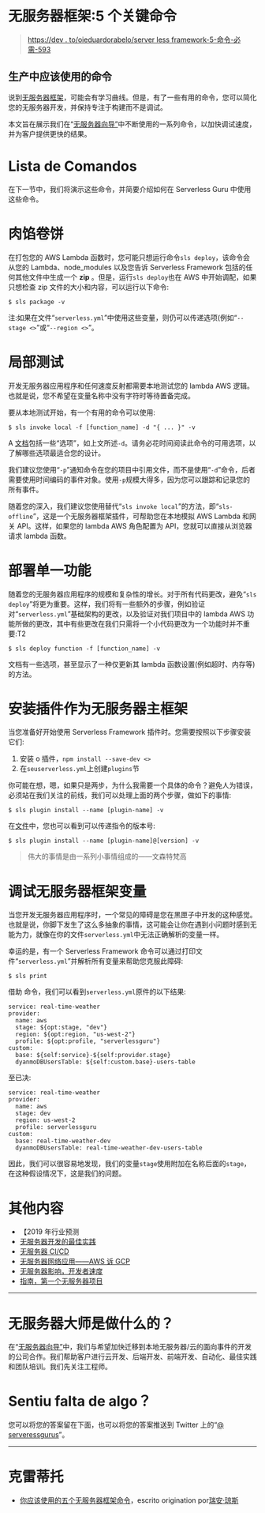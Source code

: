 # 无服务器框架:5 个关键命令

> [https://dev . to/oieduardorabelo/server less framework-5-命令-必需-593](https://dev.to/oieduardorabelo/serverless-framework-5-comandos-essenciais-593)

## 生产中应该使用的命令

说到[无服务器框架](https://serverless.com)，可能会有学习曲线。但是，有了一些有用的命令，您可以简化您的无服务器开发，并保持专注于构建而不是调试。

本文旨在展示我们在“[无服务器向导”](https://serverlessguru.com)中不断使用的一系列命令，以加快调试速度，并为客户提供更快的结果。

# Lista de Comandos

在下一节中，我们将演示这些命令，并简要介绍如何在 Serverless Guru 中使用这些命令。

# 肉馅卷饼

在打包您的 AWS Lambda 函数时，您可能只想运行命令`sls deploy`，该命令会从您的 Lambda、node_modules 以及您告诉 Serverless Framework 包括的任何其他文件中生成一个 **zip** 。但是，运行`sls deploy`也在 AWS 中开始调配，如果只想检查 zip 文件的大小和内容，可以运行以下命令:

```
$ sls package -v 
```

注:如果在文件“`serverless.yml`”中使用这些变量，则仍可以传递选项(例如“`--stage <>`”或“`--region <>`”。

# 局部测试

开发无服务器应用程序和任何速度反射都需要本地测试您的 lambda AWS 逻辑。也就是说，您不希望在变量名称中没有字符时等待置备完成。

要从本地测试开始，有一个有用的命令可以使用:

```
$ sls invoke local -f [function_name] -d "{ ... }" -v 
```

A [文档](https://serverless.com/framework/docs/providers/aws/cli-reference/invoke-local)包括一些“选项”，如上文所述`-d`。请务必花时间阅读此命令的可用选项，以了解哪些选项最适合您的设计。

我们建议您使用“`-p`”通知命令在您的项目中引用文件，而不是使用“`-d`”命令，后者需要使用时间编码的事件对象。使用`-p`规模大得多，因为您可以跟踪和记录您的所有事件。

随着您的深入，我们建议您使用替代“`sls invoke local`”的方法，即“`sls-offline`”，这是一个无服务器框架插件，可帮助您在本地模拟 AWS Lambda 和网关 API。这样，如果您的 lambda AWS 角色配置为 API，您就可以直接从浏览器请求 lambda 函数。

# 部署单一功能

随着您的无服务器应用程序的规模和复杂性的增长。对于所有代码更改，避免“`sls deploy`”将更为重要。这样，我们将有一些额外的步骤，例如验证对“`serverless.yml`”基础架构的更改，以及验证对我们项目中的 lambda AWS 功能所做的更改，其中有些更改在我们只需将一个小代码更改为一个功能时并不重要:T2

```
$ sls deploy function -f [function_name] -v 
```

文档有一些选项，甚至显示了一种仅更新其 lambda 函数设置(例如超时、内存等)的方法。

# 安装插件作为无服务器主框架

当您准备好开始使用 Serverless Framework 插件时。您需要按照以下步骤安装它们:

1.  安装 o 插件，`npm install --save-dev <>`
2.  在`seuserverless.yml`上创建`plugins`节

你可能在想，嗯，如果只是两步，为什么我需要一个具体的命令？避免人为错误，必须站在我们关注的前线，我们可以处理上面的两个步骤，做如下的事情:

```
$ sls plugin install --name [plugin-name] -v 
```

在[文件](https://serverless.com/framework/docs/providers/aws/cli-reference/plugin-install/)中，您也可以看到可以传递指令的版本号:

```
$ sls plugin install --name [plugin-name]@[version] -v 
```

> 伟大的事情是由一系列小事情组成的——文森特梵高

# 调试无服务器框架变量

当您开发无服务器应用程序时，一个常见的障碍是您在黑匣子中开发的这种感觉。也就是说，你脚下发生了这么多抽象的事情，这可能会让你在遇到小问题时感到无能为力，就像在你的文件`serverless.yml`中无法正确解析的变量一样。

幸运的是，有一个 Serverless Framework 命令可以通过打印文件“`serverless.yml`”并解析所有变量来帮助您克服此障碍:

```
$ sls print 
```

借助
命令，我们可以看到`serverless.yml`原件的以下结果:

```
service: real-time-weather
provider:
  name: aws
  stage: ${opt:stage, "dev"}
  region: ${opt:region, "us-west-2"}
  profile: ${opt:profile, "serverlessguru"}
custom:
  base: ${self:service}-${self:provider.stage}
  dyanmoDBUsersTable: ${self:custom.base}-users-table 
```

至已决:

```
service: real-time-weather
provider:
  name: aws
  stage: dev
  region: us-west-2
  profile: serverlessguru
custom:
  base: real-time-weather-dev
  dyanmoDBUsersTable: real-time-weather-dev-users-table 
```

因此，我们可以很容易地发现，我们的变量`stage`使用附加在名称后面的`stage`，在这种假设情况下，这是我们的问题。

# 其他内容

*   【2019 年行业预测
*   [无服务器开发的最佳实践](https://medium.com/@serverlessguru/best-practices-for-serverless-development-d13061b3593e)
*   [无服务器 CI/CD](https://medium.com/@serverlessguru/serverless-ci-cd-cloud-build-e8c09e9a1018)
*   [无服务器网络应用——AWS 诉 GCP](https://medium.com/@serverlessguru/aws-to-gcp-web-applications-89ed92070832)
*   [无服务器影响，开发者速度](https://medium.com/@serverlessguru/serverless-impact-developer-velocity-ad28fc8cfd33)
*   [指南，第一个无服务器项目](https://medium.com/@serverlessguru/guide-first-serverless-project-630b91366505)

* * *

# 无服务器大师是做什么的？

在“[无服务器向导”](https://serverlessguru.com)中，我们与希望加快迁移到本地无服务器/云的面向事件的开发的公司合作。我们帮助客户进行云开发、后端开发、前端开发、自动化、最佳实践和团队培训。我们先关注工程师。

# Sentiu falta de algo？

您可以将您的答案留在下面，也可以将您的答案推送到 Twitter 上的“[@ serveressgurus](https://twitter.com/serverlessgurux)”。

* * *

# 克雷蒂托

*   [你应该使用的五个无服务器框架命令](https://medium.com/serverlessguru/the-five-serverless-framework-commands-that-you-should-be-using-55d844a2ad31)，escrito origination por[瑞安·琼斯](https://twitter.com/ryanjonesirl)